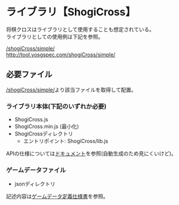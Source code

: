 # ライブラリ【ShogiCross】
将棋クロスはライブラリとして使用することも想定されている。  
ライブラリとしての使用例は下記を参照。

[/shogiCross/simple/](/shogiCross/simple/)  
http://tool.yosgspec.com/shogiCross/simple/  

## 必要ファイル
[/shogiCross/simple/](/shogiCross/simple/)より該当ファイルを取得して配置。

### ライブラリ本体(下記のいずれか必要)
* ShogiCross.js
* ShogiCross.min.js (最小化)
* ShogiCrossディレクトリ
  * エントリポイント: ShogiCross/lib.js

APIの仕様については[ドキュメント](http://tool.yosgspec.com/shogiCross/simple/doc/api/)を参照(自動生成のため見にくいけど)。

### ゲームデータファイル
* jsonディレクトリ

記述内容は[ゲームデータ定義仕様書](/doc/json/README.md)を参照。
